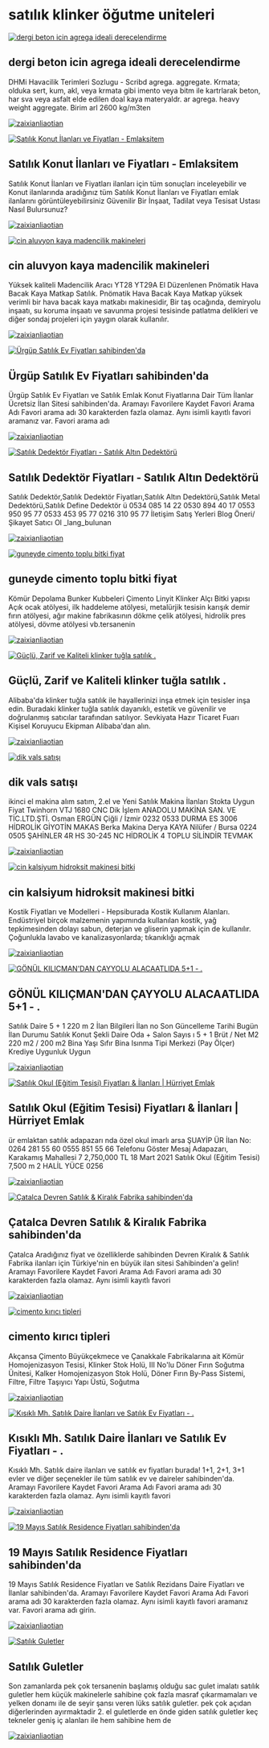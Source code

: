 # satılık klinker öğutme uniteleri
<a href="https://mnn.zoosnet.net/LR/Chatpre.aspx?id=MNN94995150&p=https://topgrinding.com/" target="_blank">![dergi beton icin agrega ideali derecelendirme](https://github.com/technlg/images/blob/main/44.jpg)</a>
## dergi beton icin agrega ideali derecelendirme
DHMi Havacilik Terimleri Sozlugu - Scribd agrega. aggregate. Krmata; olduka sert, kum, akl, veya krmata gibi imento veya bitm ile kartrlarak beton, har sva veya asfalt elde edilen doal kaya materyaldr. ar agrega. heavy weight aggregate. Birim arl 2600 kg/m3ten
<a href="https://mnn.zoosnet.net/LR/Chatpre.aspx?id=MNN94995150&p=https://topgrinding.com/" target="_blank"><img src="https://github.com/technlg/images/raw/main/chat11.jpg" alt="zaixianliaotian"/></a><a href="//whatsapp.shibangsoft.com/WhatsApp.php" ><img src="https://github.com/technlg/images/raw/main/chat11.png" alt=""></a>
<a href="https://mnn.zoosnet.net/LR/Chatpre.aspx?id=MNN94995150&p=https://topgrinding.com/" target="_blank">![Satılık Konut İlanları ve Fiyatları - Emlaksitem](https://github.com/technlg/images/blob/main/26.jpg)</a>
## Satılık Konut İlanları ve Fiyatları - Emlaksitem
Satılık Konut İlanları ve Fiyatları ilanları için tüm sonuçları inceleyebilir ve Konut ilanlarında aradığınız tüm Satılık Konut İlanları ve Fiyatları emlak ilanlarını görüntüleyebilirsiniz Güvenilir Bir İnşaat, Tadilat veya Tesisat Ustası Nasıl Bulursunuz?
<a href="https://mnn.zoosnet.net/LR/Chatpre.aspx?id=MNN94995150&p=https://topgrinding.com/" target="_blank"><img src="https://github.com/technlg/images/raw/main/chat11.jpg" alt="zaixianliaotian"/></a><a href="//whatsapp.shibangsoft.com/WhatsApp.php" ><img src="https://github.com/technlg/images/raw/main/chat11.png" alt=""></a>
<a href="https://mnn.zoosnet.net/LR/Chatpre.aspx?id=MNN94995150&p=https://topgrinding.com/" target="_blank">![cin aluvyon kaya madencilik makineleri](https://github.com/technlg/images/blob/main/52.jpg)</a>
## cin aluvyon kaya madencilik makineleri
Yüksek kaliteli Madencilik Aracı YT28 YT29A El Düzenlenen Pnömatik Hava Bacak Kaya Matkap Satılık. Pnömatik Hava Bacak Kaya Matkap yüksek verimli bir hava bacak kaya matkabı makinesidir, Bir taş ocağında, demiryolu inşaatı, su koruma inşaatı ve savunma projesi tesisinde patlatma delikleri ve diğer sondaj projeleri için yaygın olarak kullanılır.
<a href="https://mnn.zoosnet.net/LR/Chatpre.aspx?id=MNN94995150&p=https://topgrinding.com/" target="_blank"><img src="https://github.com/technlg/images/raw/main/chat11.jpg" alt="zaixianliaotian"/></a><a href="//whatsapp.shibangsoft.com/WhatsApp.php" ><img src="https://github.com/technlg/images/raw/main/chat11.png" alt=""></a>
<a href="https://mnn.zoosnet.net/LR/Chatpre.aspx?id=MNN94995150&p=https://topgrinding.com/" target="_blank">![Ürgüp Satılık Ev Fiyatları sahibinden'da](https://github.com/technlg/images/blob/main/18.jpg)</a>
## Ürgüp Satılık Ev Fiyatları sahibinden'da
Ürgüp Satılık Ev Fiyatları ve Satılık Emlak Konut Fiyatlarına Dair Tüm İlanlar Ücretsiz İlan Sitesi sahibinden'da. Aramayı Favorilere Kaydet Favori Arama Adı Favori arama adı 30 karakterden fazla olamaz. Aynı isimli kayıtlı favori aramanız var. Favori arama adı
<a href="https://mnn.zoosnet.net/LR/Chatpre.aspx?id=MNN94995150&p=https://topgrinding.com/" target="_blank"><img src="https://github.com/technlg/images/raw/main/chat11.jpg" alt="zaixianliaotian"/></a><a href="//whatsapp.shibangsoft.com/WhatsApp.php" ><img src="https://github.com/technlg/images/raw/main/chat11.png" alt=""></a>
<a href="https://mnn.zoosnet.net/LR/Chatpre.aspx?id=MNN94995150&p=https://topgrinding.com/" target="_blank">![Satılık Dedektör Fiyatları - Satılık Altın Dedektörü](https://github.com/technlg/images/blob/main/33.jpg)</a>
## Satılık Dedektör Fiyatları - Satılık Altın Dedektörü
Satılık Dedektör,Satılık Dedektör Fiyatları,Satılık Altın Dedektörü,Satılık Metal Dedektörü,Satılık Define Dedektör ü 0534 085 14 22 0530 894 40 17 0553 950 95 77 0533 453 95 77 0216 310 95 77 İletişim Satış Yerleri Blog Öneri/Şikayet Satıcı Ol _lang_bulunan 
<a href="https://mnn.zoosnet.net/LR/Chatpre.aspx?id=MNN94995150&p=https://topgrinding.com/" target="_blank"><img src="https://github.com/technlg/images/raw/main/chat11.jpg" alt="zaixianliaotian"/></a><a href="//whatsapp.shibangsoft.com/WhatsApp.php" ><img src="https://github.com/technlg/images/raw/main/chat11.png" alt=""></a>
<a href="https://mnn.zoosnet.net/LR/Chatpre.aspx?id=MNN94995150&p=https://topgrinding.com/" target="_blank">![guneyde cimento toplu bitki fiyat](https://github.com/technlg/images/blob/main/51.jpg)</a>
## guneyde cimento toplu bitki fiyat
Kömür Depolama Bunker Kubbeleri Çimento Linyit Klinker Alçı Bitki yapısı Açık ocak atölyesi, ilk haddeleme atölyesi, metalürjik tesisin karışık demir fırın atölyesi, ağır makine fabrikasının dökme çelik atölyesi, hidrolik pres atölyesi, dövme atölyesi vb.tersanenin 
<a href="https://mnn.zoosnet.net/LR/Chatpre.aspx?id=MNN94995150&p=https://topgrinding.com/" target="_blank"><img src="https://github.com/technlg/images/raw/main/chat11.jpg" alt="zaixianliaotian"/></a><a href="//whatsapp.shibangsoft.com/WhatsApp.php" ><img src="https://github.com/technlg/images/raw/main/chat11.png" alt=""></a>
<a href="https://mnn.zoosnet.net/LR/Chatpre.aspx?id=MNN94995150&p=https://topgrinding.com/" target="_blank">![Güçlü, Zarif ve Kaliteli klinker tuğla satılık .](https://github.com/technlg/images/blob/main/19.jpg)</a>
## Güçlü, Zarif ve Kaliteli klinker tuğla satılık .
Alibaba'da klinker tuğla satılık ile hayallerinizi inşa etmek için tesisler inşa edin. Buradaki klinker tuğla satılık dayanıklı, estetik ve güvenilir ve doğrulanmış satıcılar tarafından satılıyor. Sevkiyata Hazır Ticaret Fuarı Kişisel Koruyucu Ekipman Alibaba'dan alın.
<a href="https://mnn.zoosnet.net/LR/Chatpre.aspx?id=MNN94995150&p=https://topgrinding.com/" target="_blank"><img src="https://github.com/technlg/images/raw/main/chat11.jpg" alt="zaixianliaotian"/></a><a href="//whatsapp.shibangsoft.com/WhatsApp.php" ><img src="https://github.com/technlg/images/raw/main/chat11.png" alt=""></a>
<a href="https://mnn.zoosnet.net/LR/Chatpre.aspx?id=MNN94995150&p=https://topgrinding.com/" target="_blank">![dik vals satışı](https://github.com/technlg/images/blob/main/55.jpg)</a>
## dik vals satışı
ikinci el makina alım satım, 2.el ve Yeni Satılık Makina İlanları Stokta Uygun Fiyat Twinhorn VTJ 1680 CNC Dik İşlem ANADOLU MAKİNA SAN. VE TİC.LTD.ŞTİ. Osman ERGÜN Çiğli / İzmir 0232 0533 DURMA ES 3006 HİDROLİK GİYOTİN MAKAS Berka Makina Derya KAYA Nilüfer / Bursa 0224 0505 ŞAHİNLER 4R HS 30-245 NC HİDROLİK 4 TOPLU SİLİNDİR TEVMAK
<a href="https://mnn.zoosnet.net/LR/Chatpre.aspx?id=MNN94995150&p=https://topgrinding.com/" target="_blank"><img src="https://github.com/technlg/images/raw/main/chat11.jpg" alt="zaixianliaotian"/></a><a href="//whatsapp.shibangsoft.com/WhatsApp.php" ><img src="https://github.com/technlg/images/raw/main/chat11.png" alt=""></a>
<a href="https://mnn.zoosnet.net/LR/Chatpre.aspx?id=MNN94995150&p=https://topgrinding.com/" target="_blank">![cin kalsiyum hidroksit makinesi bitki](https://github.com/technlg/images/blob/main/18.jpg)</a>
## cin kalsiyum hidroksit makinesi bitki
Kostik Fiyatları ve Modelleri - Hepsiburada Kostik Kullanım Alanları. Endüstriyel birçok malzemenin yapımında kullanılan kostik, yağ tepkimesinden dolayı sabun, deterjan ve gliserin yapmak için de kullanılır. Çoğunlukla lavabo ve kanalizasyonlarda; tıkanıklığı açmak 
<a href="https://mnn.zoosnet.net/LR/Chatpre.aspx?id=MNN94995150&p=https://topgrinding.com/" target="_blank"><img src="https://github.com/technlg/images/raw/main/chat11.jpg" alt="zaixianliaotian"/></a><a href="//whatsapp.shibangsoft.com/WhatsApp.php" ><img src="https://github.com/technlg/images/raw/main/chat11.png" alt=""></a>
<a href="https://mnn.zoosnet.net/LR/Chatpre.aspx?id=MNN94995150&p=https://topgrinding.com/" target="_blank">![GÖNÜL KILIÇMAN'DAN ÇAYYOLU ALACAATLIDA 5+1 - .](https://github.com/technlg/images/blob/main/34.jpg)</a>
## GÖNÜL KILIÇMAN'DAN ÇAYYOLU ALACAATLIDA 5+1 - .
Satılık Daire 5 + 1 220 m 2 İlan Bilgileri İlan no Son Güncelleme Tarihi Bugün İlan Durumu Satılık Konut Şekli Daire Oda + Salon Sayıs ı 5 + 1 Brüt / Net M2 220 m2 / 200 m2 Bina Yaşı Sıfır Bina Isınma Tipi Merkezi (Pay Ölçer) Krediye Uygunluk Uygun 
<a href="https://mnn.zoosnet.net/LR/Chatpre.aspx?id=MNN94995150&p=https://topgrinding.com/" target="_blank"><img src="https://github.com/technlg/images/raw/main/chat11.jpg" alt="zaixianliaotian"/></a><a href="//whatsapp.shibangsoft.com/WhatsApp.php" ><img src="https://github.com/technlg/images/raw/main/chat11.png" alt=""></a>
<a href="https://mnn.zoosnet.net/LR/Chatpre.aspx?id=MNN94995150&p=https://topgrinding.com/" target="_blank">![Satılık Okul (Eğitim Tesisi) Fiyatları & İlanları | Hürriyet Emlak](https://github.com/technlg/images/blob/main/56.jpg)</a>
## Satılık Okul (Eğitim Tesisi) Fiyatları & İlanları | Hürriyet Emlak
ür emlaktan satılık adapazarı nda özel okul imarlı arsa ŞUAYİP ÜR İlan No: 0264 281 55 60 0555 851 55 66 Telefonu Göster Mesaj Adapazarı, Karakamış Mahallesi 7 2,750,000 TL 18 Mart 2021 Satılık Okul (Eğitim Tesisi) 7,500 m 2 HALİL YÜCE 0256 
<a href="https://mnn.zoosnet.net/LR/Chatpre.aspx?id=MNN94995150&p=https://topgrinding.com/" target="_blank"><img src="https://github.com/technlg/images/raw/main/chat11.jpg" alt="zaixianliaotian"/></a><a href="//whatsapp.shibangsoft.com/WhatsApp.php" ><img src="https://github.com/technlg/images/raw/main/chat11.png" alt=""></a>
<a href="https://mnn.zoosnet.net/LR/Chatpre.aspx?id=MNN94995150&p=https://topgrinding.com/" target="_blank">![Çatalca Devren Satılık & Kiralık Fabrika sahibinden'da](https://github.com/technlg/images/blob/main/62.jpg)</a>
## Çatalca Devren Satılık & Kiralık Fabrika sahibinden'da
Çatalca Aradığınız fiyat ve özelliklerde sahibinden Devren Kiralık & Satılık Fabrika ilanları için Türkiye'nin en büyük ilan sitesi Sahibinden'a gelin! Aramayı Favorilere Kaydet Favori Arama Adı Favori arama adı 30 karakterden fazla olamaz. Aynı isimli kayıtlı favori
<a href="https://mnn.zoosnet.net/LR/Chatpre.aspx?id=MNN94995150&p=https://topgrinding.com/" target="_blank"><img src="https://github.com/technlg/images/raw/main/chat11.jpg" alt="zaixianliaotian"/></a><a href="//whatsapp.shibangsoft.com/WhatsApp.php" ><img src="https://github.com/technlg/images/raw/main/chat11.png" alt=""></a>
<a href="https://mnn.zoosnet.net/LR/Chatpre.aspx?id=MNN94995150&p=https://topgrinding.com/" target="_blank">![cimento kırıcı tipleri](https://github.com/technlg/images/blob/main/60.jpg)</a>
## cimento kırıcı tipleri
Akçansa Çimento Büyükçekmece ve Çanakkale Fabrikalarına ait Kömür Homojenizasyon Tesisi, Klinker Stok Holü, III No'lu Döner Fırın Soğutma Ünitesi, Kalker Homojenizasyon Stok Holü, Döner Fırın By-Pass Sistemi, Filtre, Filtre Taşıyıcı Yapı Üstü, Soğutma
<a href="https://mnn.zoosnet.net/LR/Chatpre.aspx?id=MNN94995150&p=https://topgrinding.com/" target="_blank"><img src="https://github.com/technlg/images/raw/main/chat11.jpg" alt="zaixianliaotian"/></a><a href="//whatsapp.shibangsoft.com/WhatsApp.php" ><img src="https://github.com/technlg/images/raw/main/chat11.png" alt=""></a>
<a href="https://mnn.zoosnet.net/LR/Chatpre.aspx?id=MNN94995150&p=https://topgrinding.com/" target="_blank">![Kısıklı Mh. Satılık Daire İlanları ve Satılık Ev Fiyatları - .](https://github.com/technlg/images/blob/main/27.jpg)</a>
## Kısıklı Mh. Satılık Daire İlanları ve Satılık Ev Fiyatları - .
Kısıklı Mh. Satılık daire ilanları ve satılık ev fiyatları burada! 1+1, 2+1, 3+1 evler ve diğer seçenekler ile tüm satılık ev ve daireler sahibinden'da. Aramayı Favorilere Kaydet Favori Arama Adı Favori arama adı 30 karakterden fazla olamaz. Aynı isimli kayıtlı favori
<a href="https://mnn.zoosnet.net/LR/Chatpre.aspx?id=MNN94995150&p=https://topgrinding.com/" target="_blank"><img src="https://github.com/technlg/images/raw/main/chat11.jpg" alt="zaixianliaotian"/></a><a href="//whatsapp.shibangsoft.com/WhatsApp.php" ><img src="https://github.com/technlg/images/raw/main/chat11.png" alt=""></a>
<a href="https://mnn.zoosnet.net/LR/Chatpre.aspx?id=MNN94995150&p=https://topgrinding.com/" target="_blank">![19 Mayıs Satılık Residence Fiyatları sahibinden'da](https://github.com/technlg/images/blob/main/33.jpg)</a>
## 19 Mayıs Satılık Residence Fiyatları sahibinden'da
19 Mayıs Satılık Residence Fiyatları ve Satılık Rezidans Daire Fiyatları ve İlanlar sahibinden'da. Aramayı Favorilere Kaydet Favori Arama Adı Favori arama adı 30 karakterden fazla olamaz. Aynı isimli kayıtlı favori aramanız var. Favori arama adı girin.
<a href="https://mnn.zoosnet.net/LR/Chatpre.aspx?id=MNN94995150&p=https://topgrinding.com/" target="_blank"><img src="https://github.com/technlg/images/raw/main/chat11.jpg" alt="zaixianliaotian"/></a><a href="//whatsapp.shibangsoft.com/WhatsApp.php" ><img src="https://github.com/technlg/images/raw/main/chat11.png" alt=""></a>
<a href="https://mnn.zoosnet.net/LR/Chatpre.aspx?id=MNN94995150&p=https://topgrinding.com/" target="_blank">![Satılık Guletler](https://github.com/technlg/images/blob/main/29.jpg)</a>
## Satılık Guletler
Son zamanlarda pek çok tersanenin başlamış olduğu sac gulet imalatı satılık guletler hem küçük makinelerle sahibine çok fazla masraf çıkarmamaları ve yelken donamı ile de seyir şansı veren lüks satılık guletler. pek çok açıdan diğerlerinden ayırmaktadir 2. el guletlerde en önde giden satılık guletler keç tekneler geniş iç alanları ile hem sahibine hem de 
<a href="https://mnn.zoosnet.net/LR/Chatpre.aspx?id=MNN94995150&p=https://topgrinding.com/" target="_blank"><img src="https://github.com/technlg/images/raw/main/chat11.jpg" alt="zaixianliaotian"/></a><a href="//whatsapp.shibangsoft.com/WhatsApp.php" ><img src="https://github.com/technlg/images/raw/main/chat11.png" alt=""></a>
